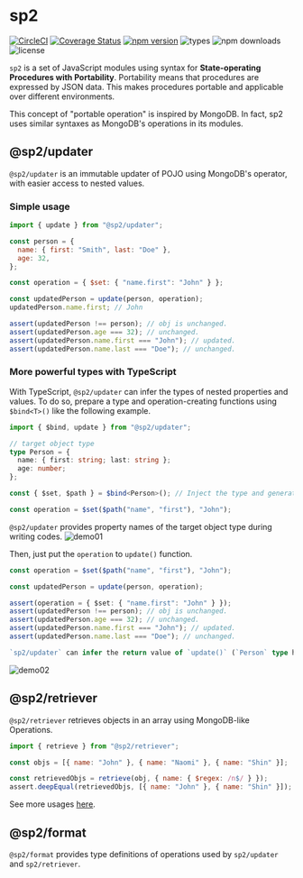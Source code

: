 # sp2

[![CircleCI](https://img.shields.io/circleci/project/github/phenyl-js/sp2/master.svg?style=flat)](https://circleci.com/gh/phenyl-js/sp2/tree/master)
[![Coverage Status](https://coveralls.io/repos/github/phenyl-js/sp2/badge.svg?branch=master)](https://coveralls.io/github/phenyl-js/sp2?branch=master)
[![npm version](https://img.shields.io/npm/v/@sp2/updater.svg?style=flat)](https://www.npmjs.com/package/@sp2/updater)
![types](https://img.shields.io/npm/types/@sp2/updater.svg?style=flat)
![npm downloads](https://img.shields.io/npm/dm/@sp2/updater.svg?style=flat)
![license](https://img.shields.io/npm/l/@sp2/updater.svg?style=flat)

`sp2` is a set of JavaScript modules using syntax for **State-operating Procedures with Portability**.
Portability means that procedures are expressed by JSON data. This makes procedures portable and applicable over different environments.

This concept of "portable operation" is inspired by MongoDB. In fact, sp2 uses similar syntaxes as MongoDB's operations in its modules.

## @sp2/updater

`@sp2/updater` is an immutable updater of POJO using MongoDB's operator, with easier access to nested values.

### Simple usage

```js
import { update } from "@sp2/updater";

const person = {
  name: { first: "Smith", last: "Doe" },
  age: 32,
};

const operation = { $set: { "name.first": "John" } };

const updatedPerson = update(person, operation);
updatedPerson.name.first; // John

assert(updatedPerson !== person); // obj is unchanged.
assert(updatedPerson.age === 32); // unchanged.
assert(updatedPerson.name.first === "John"); // updated.
assert(updatedPerson.name.last === "Doe"); // unchanged.
```

### More powerful types with TypeScript

With TypeScript, `@sp2/updater` can infer the types of nested properties and values.
To do so, prepare a type and operation-creating functions using `$bind<T>()` like the following example.

```ts
import { $bind, update } from "@sp2/updater";

// target object type
type Person = {
  name: { first: string; last: string };
  age: number;
};

const { $set, $path } = $bind<Person>(); // Inject the type and generate operation-creating functions.

const operation = $set($path("name", "first"), "John");
```

`@sp2/updater` provides property names of the target object type during writing codes.
![demo01](https://user-images.githubusercontent.com/196333/51425391-e6e6e900-1c1e-11e9-8a23-bc3557f00ade.gif)

Then, just put the `operation` to `update()` function.

```ts
const operation = $set($path("name", "first"), "John");

const updatedPerson = update(person, operation);

assert(operation = { $set: { "name.first": "John" } });
assert(updatedPerson !== person); // obj is unchanged.
assert(updatedPerson.age === 32); // unchanged.
assert(updatedPerson.name.first === "John"); // updated.
assert(updatedPerson.name.last === "Doe"); // unchanged.

`sp2/updater` can infer the return value of `update()` (`Person` type here).
```

![demo02](https://user-images.githubusercontent.com/196333/51425384-c028b280-1c1e-11e9-92b3-c5f24b322b9b.gif)

## @sp2/retriever

`@sp2/retriever` retrieves objects in an array using MongoDB-like Operations.

```js
import { retrieve } from "@sp2/retriever";

const objs = [{ name: "John" }, { name: "Naomi" }, { name: "Shin" }];

const retrievedObjs = retrieve(obj, { name: { $regex: /n$/ } });
assert.deepEqual(retrievedObjs, [{ name: "John" }, { name: "Shin" }]);
```

See more usages [here]().

## @sp2/format

`@sp2/format` provides type definitions of operations used by `sp2/updater` and `sp2/retriever`.
